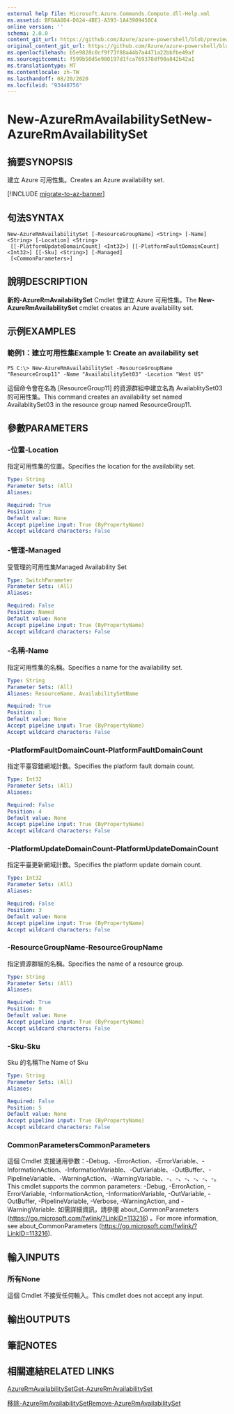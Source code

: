 ```yaml
---
external help file: Microsoft.Azure.Commands.Compute.dll-Help.xml
ms.assetid: BF6AA8D4-D624-4BE1-A393-1A43909450C4
online version: ''
schema: 2.0.0
content_git_url: https://github.com/Azure/azure-powershell/blob/preview/src/ResourceManager/Compute/Stack/Commands.Compute/help/New-AzureRmAvailabilitySet.md
original_content_git_url: https://github.com/Azure/azure-powershell/blob/preview/src/ResourceManager/Compute/Stack/Commands.Compute/help/New-AzureRmAvailabilitySet.md
ms.openlocfilehash: b5e9828c0cf9f73f88a44b7a4471a22bbfbe49af
ms.sourcegitcommit: f599b50d5e980197d1fca769378df90a842b42a1
ms.translationtype: MT
ms.contentlocale: zh-TW
ms.lasthandoff: 08/20/2020
ms.locfileid: "93448756"
---
```

# <span data-ttu-id="e0d4c-101">New-AzureRmAvailabilitySet</span><span class="sxs-lookup"><span data-stu-id="e0d4c-101">New-AzureRmAvailabilitySet</span></span>

## <span data-ttu-id="e0d4c-102">摘要</span><span class="sxs-lookup"><span data-stu-id="e0d4c-102">SYNOPSIS</span></span>
<span data-ttu-id="e0d4c-103">建立 Azure 可用性集。</span><span class="sxs-lookup"><span data-stu-id="e0d4c-103">Creates an Azure availability set.</span></span>

[!INCLUDE [migrate-to-az-banner](../../includes/migrate-to-az-banner.md)]

## <span data-ttu-id="e0d4c-104">句法</span><span class="sxs-lookup"><span data-stu-id="e0d4c-104">SYNTAX</span></span>

```
New-AzureRmAvailabilitySet [-ResourceGroupName] <String> [-Name] <String> [-Location] <String>
 [[-PlatformUpdateDomainCount] <Int32>] [[-PlatformFaultDomainCount] <Int32>] [[-Sku] <String>] [-Managed]
 [<CommonParameters>]
```

## <span data-ttu-id="e0d4c-105">說明</span><span class="sxs-lookup"><span data-stu-id="e0d4c-105">DESCRIPTION</span></span>
<span data-ttu-id="e0d4c-106">**新的-AzureRmAvailabilitySet** Cmdlet 會建立 Azure 可用性集。</span><span class="sxs-lookup"><span data-stu-id="e0d4c-106">The **New-AzureRmAvailabilitySet** cmdlet creates an Azure availability set.</span></span>

## <span data-ttu-id="e0d4c-107">示例</span><span class="sxs-lookup"><span data-stu-id="e0d4c-107">EXAMPLES</span></span>

### <span data-ttu-id="e0d4c-108">範例1：建立可用性集</span><span class="sxs-lookup"><span data-stu-id="e0d4c-108">Example 1: Create an availability set</span></span>
```
PS C:\> New-AzureRmAvailabilitySet -ResourceGroupName "ResourceGroup11" -Name "AvailabilitySet03" -Location "West US"
```

<span data-ttu-id="e0d4c-109">這個命令會在名為 [ResourceGroup11] 的資源群組中建立名為 AvailablitySet03 的可用性集。</span><span class="sxs-lookup"><span data-stu-id="e0d4c-109">This command creates an availability set named AvailablitySet03 in the resource group named ResourceGroup11.</span></span>

## <span data-ttu-id="e0d4c-110">參數</span><span class="sxs-lookup"><span data-stu-id="e0d4c-110">PARAMETERS</span></span>

### <span data-ttu-id="e0d4c-111">-位置</span><span class="sxs-lookup"><span data-stu-id="e0d4c-111">-Location</span></span>
<span data-ttu-id="e0d4c-112">指定可用性集的位置。</span><span class="sxs-lookup"><span data-stu-id="e0d4c-112">Specifies the location for the availability set.</span></span>

```yaml
Type: String
Parameter Sets: (All)
Aliases: 

Required: True
Position: 2
Default value: None
Accept pipeline input: True (ByPropertyName)
Accept wildcard characters: False
```

### <span data-ttu-id="e0d4c-113">-管理</span><span class="sxs-lookup"><span data-stu-id="e0d4c-113">-Managed</span></span>
<span data-ttu-id="e0d4c-114">受管理的可用性集</span><span class="sxs-lookup"><span data-stu-id="e0d4c-114">Managed Availability Set</span></span>
```yaml
Type: SwitchParameter
Parameter Sets: (All)
Aliases: 

Required: False
Position: Named
Default value: None
Accept pipeline input: True (ByPropertyName)
Accept wildcard characters: False
```

### <span data-ttu-id="e0d4c-115">-名稱</span><span class="sxs-lookup"><span data-stu-id="e0d4c-115">-Name</span></span>
<span data-ttu-id="e0d4c-116">指定可用性集的名稱。</span><span class="sxs-lookup"><span data-stu-id="e0d4c-116">Specifies a name for the availability set.</span></span>

```yaml
Type: String
Parameter Sets: (All)
Aliases: ResourceName, AvailabilitySetName

Required: True
Position: 1
Default value: None
Accept pipeline input: True (ByPropertyName)
Accept wildcard characters: False
```

### <span data-ttu-id="e0d4c-117">-PlatformFaultDomainCount</span><span class="sxs-lookup"><span data-stu-id="e0d4c-117">-PlatformFaultDomainCount</span></span>
<span data-ttu-id="e0d4c-118">指定平臺容錯網域計數。</span><span class="sxs-lookup"><span data-stu-id="e0d4c-118">Specifies the platform fault domain count.</span></span>

```yaml
Type: Int32
Parameter Sets: (All)
Aliases: 

Required: False
Position: 4
Default value: None
Accept pipeline input: True (ByPropertyName)
Accept wildcard characters: False
```

### <span data-ttu-id="e0d4c-119">-PlatformUpdateDomainCount</span><span class="sxs-lookup"><span data-stu-id="e0d4c-119">-PlatformUpdateDomainCount</span></span>
<span data-ttu-id="e0d4c-120">指定平臺更新網域計數。</span><span class="sxs-lookup"><span data-stu-id="e0d4c-120">Specifies the platform update domain count.</span></span>

```yaml
Type: Int32
Parameter Sets: (All)
Aliases: 

Required: False
Position: 3
Default value: None
Accept pipeline input: True (ByPropertyName)
Accept wildcard characters: False
```

### <span data-ttu-id="e0d4c-121">-ResourceGroupName</span><span class="sxs-lookup"><span data-stu-id="e0d4c-121">-ResourceGroupName</span></span>
<span data-ttu-id="e0d4c-122">指定資源群組的名稱。</span><span class="sxs-lookup"><span data-stu-id="e0d4c-122">Specifies the name of a resource group.</span></span>

```yaml
Type: String
Parameter Sets: (All)
Aliases: 

Required: True
Position: 0
Default value: None
Accept pipeline input: True (ByPropertyName)
Accept wildcard characters: False
```

### <span data-ttu-id="e0d4c-123">-Sku</span><span class="sxs-lookup"><span data-stu-id="e0d4c-123">-Sku</span></span>
<span data-ttu-id="e0d4c-124">Sku 的名稱</span><span class="sxs-lookup"><span data-stu-id="e0d4c-124">The Name of Sku</span></span>
```yaml
Type: String
Parameter Sets: (All)
Aliases: 

Required: False
Position: 5
Default value: None
Accept pipeline input: True (ByPropertyName)
Accept wildcard characters: False
```

### <span data-ttu-id="e0d4c-125">CommonParameters</span><span class="sxs-lookup"><span data-stu-id="e0d4c-125">CommonParameters</span></span>
<span data-ttu-id="e0d4c-126">這個 Cmdlet 支援通用參數：-Debug、-ErrorAction、-ErrorVariable、-InformationAction、-InformationVariable、-OutVariable、-OutBuffer、-PipelineVariable、-WarningAction、-WarningVariable、-、-、-、-、-、-。</span><span class="sxs-lookup"><span data-stu-id="e0d4c-126">This cmdlet supports the common parameters: -Debug, -ErrorAction, -ErrorVariable, -InformationAction, -InformationVariable, -OutVariable, -OutBuffer, -PipelineVariable, -Verbose, -WarningAction, and -WarningVariable.</span></span> <span data-ttu-id="e0d4c-127">如需詳細資訊，請參閱 about_CommonParameters (https://go.microsoft.com/fwlink/?LinkID=113216) 。</span><span class="sxs-lookup"><span data-stu-id="e0d4c-127">For more information, see about_CommonParameters (https://go.microsoft.com/fwlink/?LinkID=113216).</span></span>

## <span data-ttu-id="e0d4c-128">輸入</span><span class="sxs-lookup"><span data-stu-id="e0d4c-128">INPUTS</span></span>

### <span data-ttu-id="e0d4c-129">所有</span><span class="sxs-lookup"><span data-stu-id="e0d4c-129">None</span></span>
<span data-ttu-id="e0d4c-130">這個 Cmdlet 不接受任何輸入。</span><span class="sxs-lookup"><span data-stu-id="e0d4c-130">This cmdlet does not accept any input.</span></span>

## <span data-ttu-id="e0d4c-131">輸出</span><span class="sxs-lookup"><span data-stu-id="e0d4c-131">OUTPUTS</span></span>

## <span data-ttu-id="e0d4c-132">筆記</span><span class="sxs-lookup"><span data-stu-id="e0d4c-132">NOTES</span></span>

## <span data-ttu-id="e0d4c-133">相關連結</span><span class="sxs-lookup"><span data-stu-id="e0d4c-133">RELATED LINKS</span></span>

[<span data-ttu-id="e0d4c-134">AzureRmAvailabilitySet</span><span class="sxs-lookup"><span data-stu-id="e0d4c-134">Get-AzureRmAvailabilitySet</span></span>](./Get-AzureRmAvailabilitySet.md)

[<span data-ttu-id="e0d4c-135">移除-AzureRmAvailabilitySet</span><span class="sxs-lookup"><span data-stu-id="e0d4c-135">Remove-AzureRmAvailabilitySet</span></span>](./Remove-AzureRmAvailabilitySet.md)


